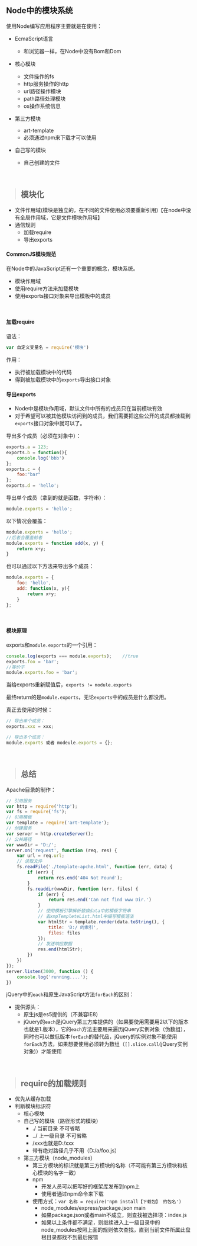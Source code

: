 ## Node中的模块系统

使用Node编写应用程序主要就是在使用：

- EcmaScript语言
  - 和浏览器一样，在Node中没有Bom和Dom

- 核心模块
  - 文件操作的fs
  - http服务操作的http
  - url路径操作模块
  - path路径处理模块
  - os操作系统信息
- 第三方模块
  - art-template
  - 必须通过npm来下载才可以使用
- 自己写的模块
  - 自己创建的文件

<br/>

>## 模块化

- 文件作用域(模块是独立的，在不同的文件使用必须要重新引用)【在node中没有全局作用域，它是文件模块作用域】
- 通信规则
  - 加载require
  - 导出exports

#### CommonJS模块规范

在Node中的JavaScript还有一个重要的概念，模块系统。

- 模块作用域
- 使用require方法来加载模块
- 使用exports接口对象来导出模板中的成员
<br/>

#### 加载require

语法：

```js
var 自定义变量名 = require('模块')
```
作用：
- 执行被加载模块中的代码
- 得到被加载模块中的`exports`导出接口对象

#### 导出exports
- Node中是模块作用域，默认文件中所有的成员只在当前模块有效
- 对于希望可以被其他模块访问到的成员，我们需要把这些公开的成员都挂载到`exports`接口对象中就可以了。

导出多个成员（必须在对象中）：
```javascript
exports.a = 123;
exports.b = function(){
    console.log('bbb')
};
exports.c = {
    foo:"bar"
};
exports.d = 'hello';
```

导出单个成员（拿到的就是函数，字符串）：
```javascript
module.exports = 'hello';
```

以下情况会覆盖：
```javascript
module.exports = 'hello';
//后者会覆盖前者
module.exports = function add(x, y) {
    return x+y;
}
```

也可以通过以下方法来导出多个成员：

```javascript
module.exports = {
    foo: 'hello',
    add: function(x, y){
        return x+y;
    }
};
```
<br/>

#### 模块原理

exports和`module.exports`的一个引用：

```javascript
console.log(exports === module.exports);	//true
exports.foo = 'bar';
//等价于
module.exports.foo = 'bar';
```

当给exports重新赋值后，`exports != module.exports`

最终return的是`module.exports`，无论`exports`中的成员是什么都没用。

真正去使用的时候：
```javascript
// 导出单个成员：
exports.xxx = xxx;

// 导出多个成员：
module.exports 或者 modeule.exports = {};
```
<br/>

>## 总结
Apache目录的制作：
```javascript
// 引用服务
var http = require('http');
var fs = require('fs');
// 引用模板
var template = require('art-template');
// 创建服务
var server = http.createServer();
// 公共路径
var wwwDir = 'D:/';
server.on('request', function (req, res) {
    var url = req.url;
    // 读取文件
    fs.readFile('./template-apche.html', function (err, data) {
        if (err) {
            return res.end('404 Not Found');
        }
        fs.readdir(wwwDir, function (err, files) {
            if (err) {
                return res.end('Can not find www Dir.')
            }
            // 使用模板引擎解析替换data中的模板字符串
            // 去xmpTempleteList.html中编写模板语法
            var htmlStr = template.render(data.toString(), { 
                title: 'D:/ 的索引',
                files: files 
            });
            // 发送响应数据
            res.end(htmlStr);
        })
    })
});
server.listen(3000, function () {
    console.log('running....');
})
```

jQuery中的`each`和原生JavaScript方法`forEach`的区别：
- 提供源头：
  - 原生js是es5提供的（不兼容IE8）
  - jQuery的`each`是jQuery第三方库提供的（如果要使用需要用2以下的版本也就是1.版本），它的`each`方法主要用来遍历jQuery实例对象（伪数组），同时也可以做低版本`forEach`的替代品，jQuery的实例对象不能使用`forEach`方法，如果想要使用必须转为数组（`[].slice.call`(jQuery实例对象)）才能使用

<br/>

>## require的加载规则
- 优先从缓存加载
- 判断模块标识符
  - 核心模块
  - 自己写的模块（路径形式的模块）
    - ./  当前目录 不可省略
    - ../  上一级目录  不可省略
    -  /xxx也就是D:/xxx
    - 带有绝对路径几乎不用（D:/a/foo.js）
  - 第三方模块（node_modules）
    - 第三方模块的标识就是第三方模块的名称（不可能有第三方模块和核心模块的名字一致）
    - npm
      - 开发人员可以把写好的框架库发布到npm上
      - 使用者通过npm命令来下载
    - 使用方式：`var 名称 = require('npm install【下载包】 的包名')`
      - node_modules/express/package.json main
      - 如果package.json或者main不成立，则查找被选择项：index.js
      - 如果以上条件都不满足，则继续进入上一级目录中的node_modules按照上面的规则依次查找，直到当前文件所属此盘根目录都找不到最后报错

